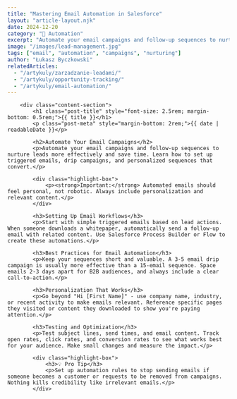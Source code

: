 ```yaml
---
title: "Mastering Email Automation in Salesforce"
layout: "article-layout.njk"
date: 2024-12-20
category: "📧 Automation"
excerpt: "Automate your email campaigns and follow-up sequences to nurture leads more effectively and save time."
image: "/images/lead-management.jpg"
tags: ["email", "automation", "campaigns", "nurturing"]
author: "Łukasz Byczkowski"
relatedArticles:
  - "/artykuly/zarzadzanie-leadami/"
  - "/artykuly/opportunity-tracking/"
  - "/artykuly/email-automation/"
---
```



        <div class="content-section">
            <h1 class="post-title" style="font-size: 2.5rem; margin-bottom: 0.5rem;">{{ title }}</h1>
            <p class="post-meta" style="margin-bottom: 2rem;">{{ date | readableDate }}</p>
            
            <h2>Automate Your Email Campaigns</h2>
            <p>Automate your email campaigns and follow-up sequences to nurture leads more effectively and save time. Learn how to set up triggered emails, drip campaigns, and personalized sequences that convert.</p>
            
            <div class="highlight-box">
                <p><strong>Important:</strong> Automated emails should feel personal, not robotic. Always include personalization and relevant content.</p>
            </div>

            <h3>Setting Up Email Workflows</h3>
            <p>Start with simple triggered emails based on lead actions. When someone downloads a whitepaper, automatically send a follow-up email with related content. Use Salesforce Process Builder or Flow to create these automations.</p>

            <h3>Best Practices for Email Automation</h3>
            <p>Keep your sequences short and valuable. A 3-5 email drip campaign is usually more effective than a 15-email sequence. Space emails 2-3 days apart for B2B audiences, and always include a clear call-to-action.</p>

            <h3>Personalization That Works</h3>
            <p>Go beyond "Hi [First Name]" - use company name, industry, or recent activity to make emails relevant. Reference specific pages they visited or content they downloaded to show you're paying attention.</p>

            <h3>Testing and Optimization</h3>
            <p>Test subject lines, send times, and email content. Track open rates, click rates, and conversion rates to see what works best for your audience. Make small changes and measure the impact.</p>

            <div class="highlight-box">
                <h3>💡 Pro Tip</h3>
                <p>Set up automation rules to stop sending emails if someone becomes a customer or requests to be removed from campaigns. Nothing kills credibility like irrelevant emails.</p>
            </div>

